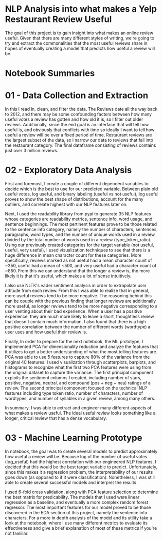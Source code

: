 # NLP Analysis into what makes a Yelp Restaurant Review Useful

The goal of this project is to gain insight into what makes an online review useful. Given that there are many different styles of writing, we're going to try and extract the commonalities that the most useful reviews share in hopes of eventually creating a model that predicts how useful a review will be.

# Notebook Summaries

# 01 - Data Collection and Extraction

In this I read in, clean, and filter the data. The Reviews date all the way back to 2012, and there may be some confounding factors between how many useful votes a review has gotten and how old it is, so I filter out older reviews. Additionally, since the end goal is an interface that will tell how useful is, and obviously that conflicts with time so ideally I want to tell how useful a review will be over a fixed period of time. Restaurant reviews are the largest subset of the data, so I narrow our data to reviews that fall into the restaurant category. The final dataframe consisting of reviews contains just over 3 million reviews.

# 02 - Exploratory Data Analysis

First and foremost, I create a couple of different dependent variables to decide which is the best to use for our predicted variable. Between plain old useful votes, log useful, and binary labeling (useful vs not useful), log useful proves to show the best shape of distributions, account for the many outliers, and correlate highest with our NLP features later on. 

Next, I used the readability library from pypi to generate 35 NLP features whose categories are readability metrics, sentence info, word usage, and sentence beginnings. The most pertinent features prove to be those related to the sentence info category, namely the number of characters, sentences, paragraphs, word types, and the number of unique words used in a review divided by the total number of words used in a review (type_token_ratio). Using our previously created categories for the target variable (not useful, useful, very useful), I used visualization techniques to see that there is a huge difference in mean character count for these categories. More specifically, reviews marked as not useful had a mean character count of ~350, useful had a mean of ~500, and very useful had a character count of ~850. From this we can understand that the longer a review is, the more likely it is that it's useful, which makes a lot of sense intuitively. 

I also use NLTK's vader sentiment analysis in order to extrapolate user attitude from each review. From this I was able to realize that in general, more useful reviews tend to be more negative. The reasoning behind this can be couple with the previous finding that longer reviews are additionally more useful, as longer reviews tend to be more negative corresponding to a user venting about their bad experience. When a user has a positive experience, they are much more likely to leave a short, thoughtless review that doesn't contain much information. I also found that there is a high positive correlation between the number of different words (wordtype) a user uses and how useful their review is. 

Finally, In order to prepare for the next notebook, the ML prototype, I implemented PCA for dimensionality reduction and analyze the features that it utilizes to get a better understanding of what the most telling features are. PCA was able to use 5 features to capture 80% of the variance from the original 40 features. I used visualization through scatterplots, barplots, and histograms to recognize what the first two PCA features were using from the original dataset to capture the variance. The first principal component exploits the sentiment columns I created, including number of stars, positive, negative, neutral, and compound (pos + neg + neu) ratings of a review. The second principal component focused on the technical NLP features including type token ratio, number of characters, number of wordtypes, and number of syllables in a given review, among many others. 

In summary, I was able to extract and engineer many different aspects of what makes a review useful. The ideal useful review looks something like a longer, critical review that has a dense vocabulary. 

# 03 - Machine Learning Prototype

In notebook, the goal was to create several models to predict approximately how useful a review will be. Because log of the number of useful votes (log_useful) had the highest correlation with our engineered NLP features, I decided that this would be the best target variable to predict. Unfortunately, since this makes it a regression problem, the interpretability of our results goes down (as opposed to if it were classification). Nonetheless, I was still able to create several successful models and interpret the results. 

I used 6-fold cross validation, along with PCA feature selection to determine the best matrix for predicability. The models that I used were linear regression as a baseline, and eventually a more complex random forest regressor. The most important features for our model proved to be those discovered in the EDA section of this project, namely the sentence info characters. For a more in depth analysis of the model and its utility take a look at the notebook, where I use many different metrics to evaluate its effectiveness and give a brief explanation of most of these metrics if you're not familiar. 


